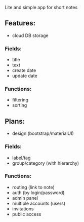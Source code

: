Lite and simple app for short notes

## Features:

- cloud DB storage

### Fields:
- title
- text
- create date
- update date

### Functions:
- filtering
- sorting

## Plans:

- design (bootstrap/materialUI)

### Fields:
- label/tag
- group/category (with hierarchy)

### Functions:
- routing (link to note)
- auth (by login/password)
- admin panel
- multiple accounts (users)
- invitations
- public access
